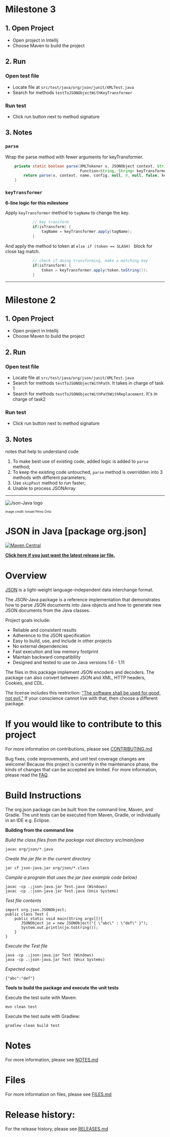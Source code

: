 # Milestone 3
## 1. Open Project
- Open project in Intellij
- Choose Maven to build the project
## 2. Run
### Open test file
- Locate file at `src/test/java/org/json/junit/XMLTest.java`
- Search for methods `testToJSONObjectWithKeyTransformer`
### Run test
- Click run button next to method signature
## 3. Notes

### `parse`

Wrap the parse method with fewer arguments for keyTransformer.
```java
    private static boolean parse(XMLTokener x, JSONObject context, String name, XMLParserConfiguration config,
                                 Function<String, String> keyTransformer) {
        return parse(x, context, name, config, null, 0, null, false, keyTransformer, true);
    }
```

### `keyTransformer`
**6-line logic for this milestone**

Apply `keyTransformer` method to `tagName` to change the key.
```java
            // key transform
            if(isTransform) {
                tagName = keyTransformer.apply(tagName);
            }
```
And apply the method to token at `else if (token == SLASH) ` block for close tag match.
```java
            // check if doing transforming, make a matching key
            if(isTransform) {
                token = keyTransformer.apply(token.toString());
            }
```
---
# Milestone 2
## 1. Open Project
- Open project in Intellij
- Choose Maven to build the project
## 2. Run
### Open test file
- Locate file at `src/test/java/org/json/junit/XMLTest.java`
- Search for methods `testToJSONObjectWithPath`. It takes in charge of task 1
- Search for methods `testToJSONObjectWithPathWithReplacement`. It's in charge of task2
### Run test
- Click run button next to method signature

## 3. Notes
notes that help to understand code

1. To make best use of existing code, added logic is added to `parse` method;
2. To keep the existing code untouched, `parse` method is overridden into 3 methods with different parameters;
3. Use `skipPast` method to run faster;
4. Unable to process JSONArray

---

![Json-Java logo](https://github.com/stleary/JSON-java/blob/master/images/JsonJava.png?raw=true)

<sub><sup>image credit: Ismael Pérez Ortiz</sup></sub>


JSON in Java [package org.json]
===============================

[![Maven Central](https://img.shields.io/maven-central/v/org.json/json.svg)](https://mvnrepository.com/artifact/org.json/json)

**[Click here if you just want the latest release jar file.](https://search.maven.org/remotecontent?filepath=org/json/json/20211205/json-20211205.jar)**


# Overview

[JSON](http://www.JSON.org/) is a light-weight language-independent data interchange format.

The JSON-Java package is a reference implementation that demonstrates how to parse JSON documents into Java objects and how to generate new JSON documents from the Java classes.

Project goals include:
* Reliable and consistent results
* Adherence to the JSON specification 
* Easy to build, use, and include in other projects
* No external dependencies
* Fast execution and low memory footprint
* Maintain backward compatibility
* Designed and tested to use on Java versions 1.6 - 1.11

The files in this package implement JSON encoders and decoders. The package can also convert between JSON and XML, HTTP headers, Cookies, and CDL.

The license includes this restriction: ["The software shall be used for good, not evil."](https://en.wikipedia.org/wiki/Douglas_Crockford#%22Good,_not_Evil%22) If your conscience cannot live with that, then choose a different package.

# If you would like to contribute to this project

For more information on contributions, please see [CONTRIBUTING.md](https://github.com/stleary/JSON-java/blob/master/docs/CONTRIBUTING.md)

Bug fixes, code improvements, and unit test coverage changes are welcome! Because this project is currently in the maintenance phase, the kinds of changes that can be accepted are limited. For more information, please read the [FAQ](https://github.com/stleary/JSON-java/wiki/FAQ).

# Build Instructions

The org.json package can be built from the command line, Maven, and Gradle. The unit tests can be executed from Maven, Gradle, or individually in an IDE e.g. Eclipse.
 
**Building from the command line**

*Build the class files from the package root directory src/main/java*
````
javac org/json/*.java
````

*Create the jar file in the current directory*
````
jar cf json-java.jar org/json/*.class
````

*Compile a program that uses the jar (see example code below)*
````
javac -cp .;json-java.jar Test.java (Windows)
javac -cp .:json-java.jar Test.java (Unix Systems)
````

*Test file contents*

````
import org.json.JSONObject;
public class Test {
    public static void main(String args[]){
       JSONObject jo = new JSONObject("{ \"abc\" : \"def\" }");
       System.out.println(jo.toString());
    }
}
````

*Execute the Test file*
```` 
java -cp .;json-java.jar Test (Windows)
java -cp .:json-java.jar Test (Unix Systems)
````

*Expected output*

````
{"abc":"def"}
````

 
**Tools to build the package and execute the unit tests**

Execute the test suite with Maven:
```
mvn clean test
```

Execute the test suite with Gradlew:

```
gradlew clean build test
```

# Notes

For more information, please see [NOTES.md](https://github.com/stleary/JSON-java/blob/master/docs/NOTES.md)

# Files

For more information on files, please see [FILES.md](https://github.com/stleary/JSON-java/blob/master/docs/FILES.md)

# Release history:

For the release history, please see [RELEASES.md](https://github.com/stleary/JSON-java/blob/master/docs/RELEASES.md)
